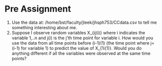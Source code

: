 Pre Assignment
========

1. Use the data at: /home/bst/faculty/jleek/jhsph753/CCdata.csv to tell me something interesting about me. 
2. Suppose I observe random variables X_{ij(i)} where i indicates the variable 1,..n and j(i) is the j'th time point for variable i. How would you use the data from all time points before (i-1)(1) (the time point where j=(i-1) for variable 1) to predict the value of X_{1i(1)}. Would you do anything different if all the variables were observed at the same time points? 


